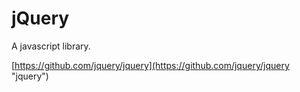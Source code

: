 jQuery
======================
A javascript library.

[https://github.com/jquery/jquery](https://github.com/jquery/jquery "jquery")
